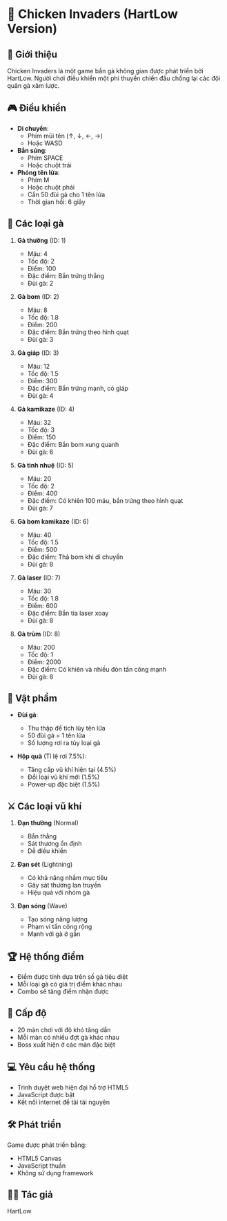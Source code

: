 # 🐔 Chicken Invaders (HartLow Version)

## 📖 Giới thiệu
Chicken Invaders là một game bắn gà không gian được phát triển bởi HartLow. Người chơi điều khiển một phi thuyền chiến đấu chống lại các đội quân gà xâm lược.

## 🎮 Điều khiển
- **Di chuyển**: 
  - Phím mũi tên (↑, ↓, ←, →)
  - Hoặc WASD
- **Bắn súng**: 
  - Phím SPACE
  - Hoặc chuột trái
- **Phóng tên lửa**: 
  - Phím M
  - Hoặc chuột phải
  - Cần 50 đùi gà cho 1 tên lửa
  - Thời gian hồi: 6 giây

## 🐓 Các loại gà
1. **Gà thường** (ID: 1)
   - Máu: 4
   - Tốc độ: 2
   - Điểm: 100
   - Đặc điểm: Bắn trứng thẳng
   - Đùi gà: 2

2. **Gà bom** (ID: 2)
   - Máu: 8
   - Tốc độ: 1.8
   - Điểm: 200
   - Đặc điểm: Bắn trứng theo hình quạt
   - Đùi gà: 3

3. **Gà giáp** (ID: 3)
   - Máu: 12
   - Tốc độ: 1.5
   - Điểm: 300
   - Đặc điểm: Bắn trứng mạnh, có giáp
   - Đùi gà: 4

4. **Gà kamikaze** (ID: 4)
   - Máu: 32
   - Tốc độ: 3
   - Điểm: 150
   - Đặc điểm: Bắn bom xung quanh
   - Đùi gà: 6

5. **Gà tinh nhuệ** (ID: 5)
   - Máu: 20
   - Tốc độ: 2
   - Điểm: 400
   - Đặc điểm: Có khiên 100 máu, bắn trứng theo hình quạt
   - Đùi gà: 7

6. **Gà bom kamikaze** (ID: 6)
   - Máu: 40
   - Tốc độ: 1.5
   - Điểm: 500
   - Đặc điểm: Thả bom khi di chuyển
   - Đùi gà: 8

7. **Gà laser** (ID: 7)
   - Máu: 30
   - Tốc độ: 1.8
   - Điểm: 600
   - Đặc điểm: Bắn tia laser xoay
   - Đùi gà: 8

8. **Gà trùm** (ID: 8)
   - Máu: 200
   - Tốc độ: 1
   - Điểm: 2000
   - Đặc điểm: Có khiên và nhiều đòn tấn công mạnh
   - Đùi gà: 8

## 🎁 Vật phẩm
- **Đùi gà**: 
  - Thu thập để tích lũy tên lửa
  - 50 đùi gà = 1 tên lửa
  - Số lượng rơi ra tùy loại gà

- **Hộp quà** (Tỉ lệ rơi 7.5%): 
  - Tăng cấp vũ khí hiện tại (4.5%)
  - Đổi loại vũ khí mới (1.5%)
  - Power-up đặc biệt (1.5%)

## ⚔️ Các loại vũ khí
1. **Đạn thường** (Normal)
   - Bắn thẳng
   - Sát thương ổn định
   - Dễ điều khiển

2. **Đạn sét** (Lightning)
   - Có khả năng nhắm mục tiêu
   - Gây sát thương lan truyền
   - Hiệu quả với nhóm gà

3. **Đạn sóng** (Wave)
   - Tạo sóng năng lượng
   - Phạm vi tấn công rộng
   - Mạnh với gà ở gần

## 🏆 Hệ thống điểm
- Điểm được tính dựa trên số gà tiêu diệt
- Mỗi loại gà có giá trị điểm khác nhau
- Combo sẽ tăng điểm nhận được

## 🎯 Cấp độ
- 20 màn chơi với độ khó tăng dần
- Mỗi màn có nhiều đợt gà khác nhau
- Boss xuất hiện ở các màn đặc biệt

## 💻 Yêu cầu hệ thống
- Trình duyệt web hiện đại hỗ trợ HTML5
- JavaScript được bật
- Kết nối internet để tải tài nguyên

## 🛠️ Phát triển
Game được phát triển bằng:
- HTML5 Canvas
- JavaScript thuần
- Không sử dụng framework

## 👨‍💻 Tác giả
HartLow